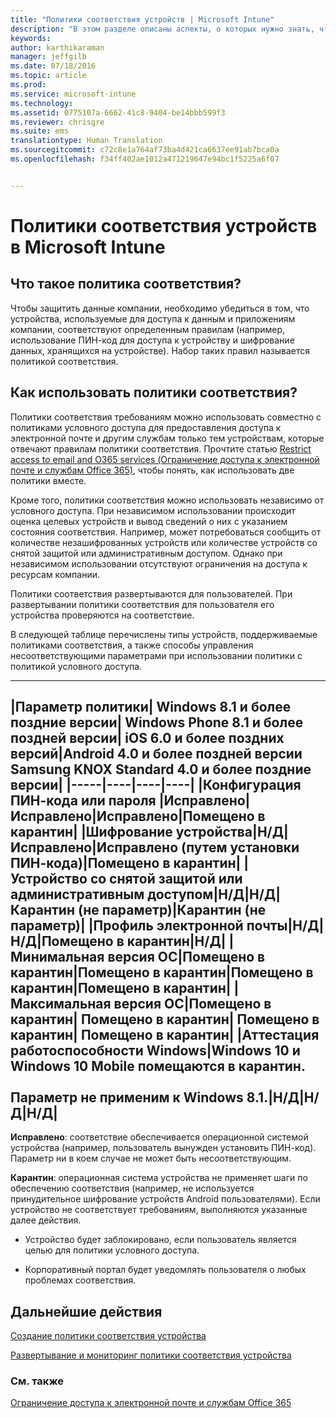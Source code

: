 ```yaml
---
title: "Политики соответствия устройств | Microsoft Intune"
description: "В этом разделе описаны аспекты, о которых нужно знать, чтобы понимать, что представляют собой политики соответствия устройства и как они действуют."
keywords: 
author: karthikaraman
manager: jeffgilb
ms.date: 07/18/2016
ms.topic: article
ms.prod: 
ms.service: microsoft-intune
ms.technology: 
ms.assetid: 0775107a-6662-41c8-9404-be14bbb599f3
ms.reviewer: chrisgre
ms.suite: ems
translationtype: Human Translation
ms.sourcegitcommit: c72c8e1a764af73ba4d421ca6637ee91ab7bca0a
ms.openlocfilehash: f34ff402ae1012a471219647e94bc1f5225a6f07


---
```


# Политики соответствия устройств в Microsoft Intune
## Что такое политика соответствия?
Чтобы защитить данные компании, необходимо убедиться в том, что устройства, используемые для доступа к данным и приложениям компании, соответствуют определенным правилам (например, использование ПИН-код для доступа к устройству и шифрование данных, хранящихся на устройстве). Набор таких правил называется политикой соответствия.

## Как использовать политики соответствия?
Политики соответствия требованиям можно использовать совместно с политиками условного доступа для предоставления доступа к электронной почте и другим службам только тем устройствам, которые отвечают правилам политики соответствия. Прочтите статью [Restrict access to email and O365 services (Ограничение доступа к электронной почте и службам Office 365)](restrict-access-to-email-and-o365-services-with-microsoft-intune.md), чтобы понять, как использовать две политики вместе.

Кроме того, политики соответствия можно использовать независимо от условного доступа. При независимом использовании происходит оценка целевых устройств и вывод сведений о них с указанием состояния соответствия. Например, может потребоваться сообщить от количестве незашифрованных устройств или количестве устройств со снятой защитой или административным доступом. Однако при независимом использовании отсутствуют ограничения на доступа к ресурсам компании.

Политики соответствия развертываются для пользователей. При развертывании политики соответствия для пользователя его устройства проверяются на соответствие.

В следующей таблице перечислены типы устройств, поддерживаемые политиками соответствия, а также способы управления несоответствующими параметрами при использовании политики с политикой условного доступа.

--------------

|Параметр политики| Windows 8.1 и более поздние версии| Windows Phone 8.1 и более поздней версии| iOS 6.0 и более поздних версий|Android 4.0 и более поздней версии<br/>Samsung KNOX Standard 4.0 и более поздние версии|
|-----|----|----|----|
|**Конфигурация ПИН-кода или пароля** |Исправлено|Исправлено|Исправлено|Помещено в карантин|
|**Шифрование устройства**|Н/Д|Исправлено|Исправлено (путем установки ПИН-кода)|Помещено в карантин|
|**Устройство со снятой защитой или административным доступом**|Н/Д|Н/Д|Карантин (не параметр)|Карантин (не параметр)|
|**Профиль электронной почты**|Н/Д|Н/Д|Помещено в карантин|Н/Д|
|**Минимальная версия ОС**|Помещено в карантин|Помещено в карантин|Помещено в карантин|Помещено в карантин|
|**Максимальная версия ОС**|Помещено в карантин| Помещено в карантин| Помещено в карантин| Помещено в карантин|
|**Аттестация работоспособности Windows**|Windows 10 и Windows 10 Mobile помещаются в карантин.<br /><br />Параметр не применим к Windows 8.1.|Н/Д|Н/Д|Н/Д|
--------------
**Исправлено**: соответствие обеспечивается операционной системой устройства (например, пользователь вынужден установить ПИН-код).  Параметр ни в коем случае не может быть несоответствующим.

**Карантин**: операционная система устройства не применяет шаги по обеспечению соответствия (например, не используется принудительное шифрование устройств Android пользователями). Если устройство не соответствует требованиям, выполняются указанные далее действия.

-   Устройство будет заблокировано, если пользователь является целью для политики условного доступа.

-   Корпоративный портал будет уведомлять пользователя о любых проблемах соответствия.

## Дальнейшие действия
[Создание политики соответствия устройства](create-a-device-compliance-policy-in-microsoft-intune.md)

[Развертывание и мониторинг политики соответствия устройства](deploy-and-monitor-a-device-compliance-policy-in-microsoft-intune.md)

### См. также
[Ограничение доступа к электронной почте и службам Office 365](restrict-access-to-email-and-o365-services-with-microsoft-intune.md)



<!--HONumber=Jul16_HO3-->



